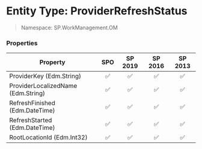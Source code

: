 # Entity Type: ProviderRefreshStatus

> Namespace: SP.WorkManagement.OM

### Properties

Property | SPO | SP 2019 | SP 2016 | SP 2013
----------|:---:|:-------:|:-------:|:-------:
ProviderKey (Edm.String) | ✅ | ✅ | ✅ | ✅
ProviderLocalizedName (Edm.String) | ✅ | ✅ | ✅ | ✅
RefreshFinished (Edm.DateTime) | ✅ | ✅ | ✅ | ✅
RefreshStarted (Edm.DateTime) | ✅ | ✅ | ✅ | ✅
RootLocationId (Edm.Int32) | ✅ | ✅ | ✅ | ✅